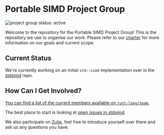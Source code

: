 # Portable SIMD Project Group

![project group status: active](https://img.shields.io/badge/status-active-brightgreen.svg)

Welcome to the repository for the Portable SIMD Project Group! This is the
repository we use to organise our work. Please refer to our [charter] for
more information on our goals and current scope.

[charter]: ./CHARTER.md

## Current Status

We're currently working on an initial `std::simd` implementation over in the [stdsimd] repo.

## How Can I Get Involved?

[You can find a list of the current members available
on `rust-lang/team`.][team-toml]

The best place to start is looking at [open issues in stdsimd][stdsimd-issues].

We also participate on [Zulip][chat-link], feel free to introduce
yourself over there and ask us any questions you have.

[open issues]: ../../issues
[chat-link]: https://rust-lang.zulipchat.com/#narrow/stream/257879-project-portable-simd
[team-toml]: https://github.com/rust-lang/team/blob/master/teams/project-portable-simd.toml
[stdsimd]: https://github.com/rust-lang/stdsimd
[stdsimd-issues]: https://github.com/rust-lang/stdsimd/issues
